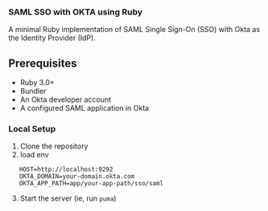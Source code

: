 ### SAML SSO with OKTA using Ruby

A minimal Ruby implementation of SAML Single Sign-On (SSO) with Okta as the Identity Provider (IdP).

## Prerequisites

- Ruby 3.0+
- Bundler
- An Okta developer account
- A configured SAML application in Okta

### Local Setup

1. Clone the repository
2. load env

```
   HOST=http://localhost:9292
   OKTA_DOMAIN=your-domain.okta.com
   OKTA_APP_PATH=app/your-app-path/sso/saml
```

3. Start the server (ie, run `puma`)
